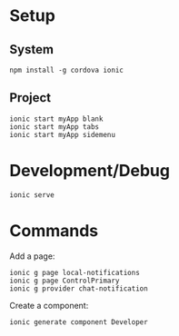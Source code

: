 

Setup
=====

System
------

```
npm install -g cordova ionic
```

Project
-------

```
ionic start myApp blank
ionic start myApp tabs
ionic start myApp sidemenu
```


Development/Debug
=================


```
ionic serve
```


Commands
========

Add a page:
```
ionic g page local-notifications
ionic g page ControlPrimary
ionic g provider chat-notification
```

Create a component:
```
ionic generate component Developer
```

